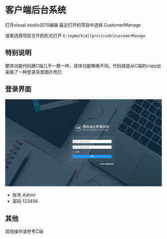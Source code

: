# 客户端后台系统
 打开visual studio2015编辑 最近打开的项目中选择 CustomerManage

或者选择项目文件的形式打开 `E:\myWork\Allpro\trunk\CustomerManage`

 ## 特别说明
 整体功能代码跟C端几乎一模一样，具体功能略微不同。代码就是从C端的copy出来换了一种登录背景图片而已

## 登录界面
 ![图片](./img/customer01.png)

 - 账号 Admin
 - 密码 123456

 ## 其他
 其他操作请参考C端